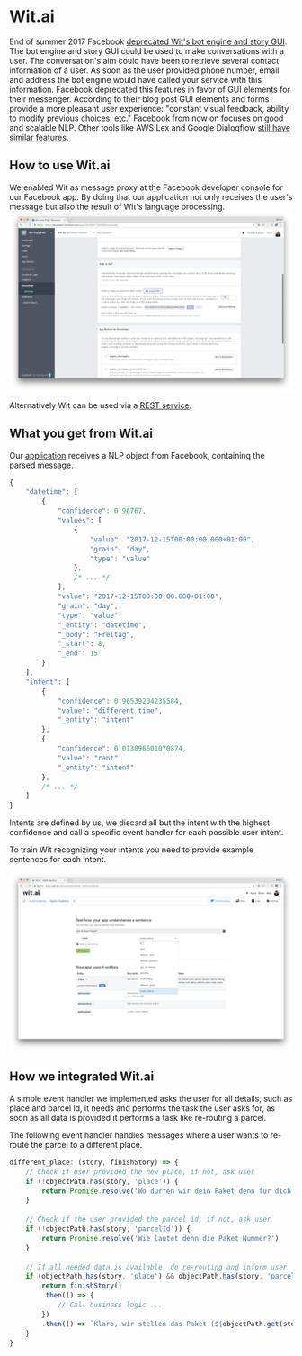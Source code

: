 # Wit.ai

End of summer 2017 Facebook [deprecated Wit's bot engine and story GUI](https://wit.ai/blog/2017/07/27/sunsetting-stories). The bot engine and story GUI could be used to make conversations with a user. The conversation's aim could have been to retrieve several contact information of a user. As soon as the user provided phone number, email and address the bot engine would have called your service with this information. Facebook deprecated this features in favor of GUI elements for their messenger. According to their blog post GUI elements and forms provide a more pleasant user experience: "constant visual feedback, ability to modify previous choices, etc." Facebook from now on focuses on good and scalable NLP.
Other tools like AWS Lex and Google Dialogflow [still have similar features](../).

## How to use Wit.ai

We enabled Wit as message proxy at the Facebook developer console for our Facebook app. By doing that our application not only receives the user's message but also the result of Wit's language processing.
![Turn on WIT](nlp_proxy.png)

Alternatively Wit can be used via a [REST service](https://wit.ai/docs/http/20170307).

## What you get from Wit.ai

Our [application](../../digital_logistics_03/wit.ai) receives a NLP object from Facebook, containing the parsed message.

```javascript
{
    "datetime": [
        {
            "confidence": 0.96767,
            "values": [
                {
                    "value": "2017-12-15T00:00:00.000+01:00",
                    "grain": "day",
                    "type": "value"
                },
                /* ... */
            ],
            "value": "2017-12-15T00:00:00.000+01:00",
            "grain": "day",
            "type": "value",
            "_entity": "datetime",
            "_body": "Freitag",
            "_start": 8,
            "_end": 15
        }
    ],
    "intent": [
        {
            "confidence": 0.96539204235584,
            "value": "different_time",
            "_entity": "intent"
        },
        {
            "confidence": 0.013096601070874,
            "value": "rant",
            "_entity": "intent"
        },
        /* ... */
    ]
}
```

Intents are defined by us, we discard all but the intent with the highest confidence and call a specific event handler for each possible user intent.

To train Wit recognizing your intents you need to provide example sentences for each intent.

![Train WIT](train.png)

## How we integrated Wit.ai

A simple event handler we implemented asks the user for all details, such as place and parcel id, it needs and performs the task the user asks for, as soon as all data is provided it performs a task like re-routing a parcel.

The following event handler handles messages where a user wants to re-route the parcel to a different place.

```javascript
different_place: (story, finishStory) => {
    // Check if user provided the new place, if not, ask user
    if (!objectPath.has(story, 'place')) {
        return Promise.resolve('Wo dürfen wir dein Paket denn für dich abstellen?')
    }

    // Check if the user provided the parcel id, if not, ask user
    if (!objectPath.has(story, 'parcelId')) {
        return Promise.resolve('Wie lautet denn die Paket Nummer?')
    }

    // If all needed data is available, do re-routing and inform user
    if (objectPath.has(story, 'place') && objectPath.has(story, 'parcelId')) {
        return finishStory()
        .then(() => {
            // Call business logic ...
        })
        .then(() => `Klaro, wir stellen das Paket (${objectPath.get(story, 'parcelId')}) in ${objectPath.get(story, 'place')} ab.`)
    }
}
```